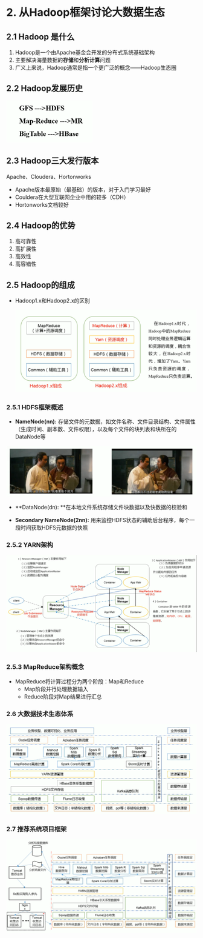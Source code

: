 # 2. 从Hadoop框架讨论大数据生态

## 2.1 Hadoop 是什么

1. Hadoop是一个由Apache基金会开发的分布式系统基础架构
2. 主要解决海量数据的**存储**和**分析计算**问题
3. 广义上来说，Hadoop通常是指一个更广泛的概念——Hadoop生态圈

## 2.2 Hadoop发展历史

![Google发表大数据相关论文](.\res\Google大数据论文.png)

## 2.3 Hadoop三大发行版本

Apache、Cloudera、Hortonworks

- Apache版本最原始（最基础）的版本，对于入门学习最好
- Couldera在大型互联网企业中用的较多（CDH）
- Hortonworks文档较好

## 2.4 Hadoop的优势

1. 高可靠性
2. 高扩展性
3. 高效性
4. 高容错性

## 2.5 Hadoop的组成

- Hadoop1.x和Hadoop2.x的区别

  ![Hadoop1.x和Hadoop2.x的区别](.\res\Hadoop1.x与2.x的区别.png)

### 2.5.1 HDFS框架概述

- **NameNode(nn):** 存储文件的元数据，如文件名称、文件目录结构、文件属性（生成时间、副本数、文件权限），以及每个文件的块列表和块所在的DataNode等

![NameNode](.\res\NameNode.png)

- **DataNode(dn):  **在本地文件系统存储文件块数据以及快数据的校验和

* **Secondary NameNode(2nn):** 用来监控HDFS状态的辅助后台程序，每个一段时间获取HDFS元数据的快照

### 2.5.2 YARN架构

![YARN架构](.\res\YARN架构.png)

### 2.5.3 MapReduce架构概念

- MapReduce将计算过程分为两个阶段：Map和Reduce
  - Map阶段并行处理数据输入
  - Reduce阶段对Map结果进行汇总

### 2.6 大数据技术生态体系

![大数据技术生态体系](.\res\大数据技术生态体系.png)

### 2.7 推荐系统项目框架

![推荐系统项目框架](.\res\推荐系统项目框架.png)